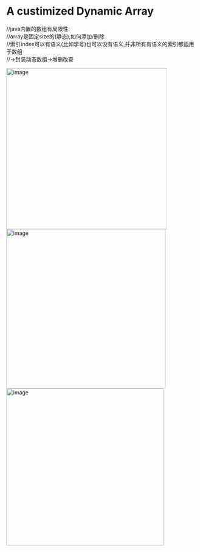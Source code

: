 # A custimized Dynamic Array

//java内置的数组有局限性:<br>
//array是固定size的(静态),如何添加/删除<br>
//索引index可以有语义(比如学号)也可以没有语义,并非所有有语义的索引都适用于数组<br>
//->封装动态数组->增删改查<br>


<img width="423" alt="image" src="https://github.com/user-attachments/assets/c93f312a-2f7b-4968-b424-c57ff5cb3ae9">

<img width="419" alt="image" src="https://github.com/user-attachments/assets/e13617c5-3349-462e-a338-e87e1440b23e">

<img width="413" alt="image" src="https://github.com/user-attachments/assets/efde47b5-f192-4c51-bad0-73353a576044">
